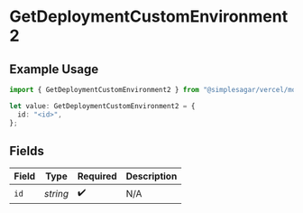 # GetDeploymentCustomEnvironment2

## Example Usage

```typescript
import { GetDeploymentCustomEnvironment2 } from "@simplesagar/vercel/models/getdeploymentop.js";

let value: GetDeploymentCustomEnvironment2 = {
  id: "<id>",
};
```

## Fields

| Field              | Type               | Required           | Description        |
| ------------------ | ------------------ | ------------------ | ------------------ |
| `id`               | *string*           | :heavy_check_mark: | N/A                |